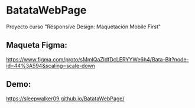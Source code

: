 # BatataWebPage
Proyecto curso "Responsive Design: Maquetación Mobile First"

## Maqueta Figma:
https://www.figma.com/proto/sMmlQaZldfDcLERYYWe6h4/Bata-Bit?node-id=44%3A594&scaling=scale-down

## Demo:
https://sleepwalker09.github.io/BatataWebPage/
